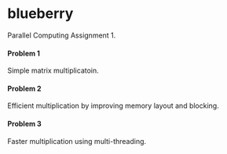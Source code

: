 # blueberry
Parallel Computing Assignment 1.

#### Problem 1
Simple matrix multiplicatoin.
#### Problem 2
Efficient multiplication by improving memory layout and blocking.
#### Problem 3
Faster multiplication using multi-threading.
